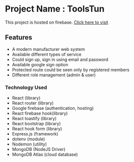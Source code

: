 # Project Name : ToolsTun

This project is hosted on firebase. [Click here to visit](manufacturer-website-78464.firebaseapp.com)

## Features

- A modern manufacturer web system
- Available different types of service
- Could sign up, sign in using email and password
- Available google sign option
- Protected route could be seen only by registered members
- Different role management (admin & user)

### Technology Used

- React (library)
- React router (library)
- Google firebase (authentication, hosting)
- React firebase hook(library)
- React toastify (library)
- React bootstrap (library)
- React hook form (library)
- Express.js (framework)
- dotenv (module)
- Nodemon (utility)
- MongoDB (NodeJS Driver)
- MongoDB Atlas (cloud database)
